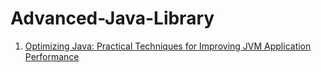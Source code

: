 # Advanced-Java-Library


1. [Optimizing Java: Practical Techniques for Improving JVM Application Performance](https://github.com/user/repo/blob/branch/other_file.md) 
